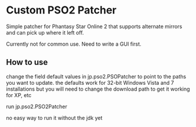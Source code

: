 Custom PSO2 Patcher
===================

Simple patcher for Phantasy Star Online 2 that supports alternate mirrors and
can pick up where it left off.

Currently not for common use. Need to write a GUI first.

How to use
----------

change the field default values in jp.pso2.PSOPatcher to point to the paths you
want to update. the defaults work for 32-bit Windows Vista and 7 installations
but you will need to change the download path to get it working for XP, etc

run jp.pso2.PSO2Patcher

no easy way to run it without the jdk yet